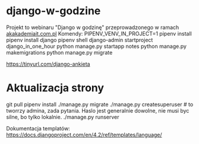 # django-w-godzine
Projekt to webinaru  "Django w godzinę" przeprowadzonego w ramach [akakademiait.com.pl](https://akakademiait.com.pl)
Komendy:
PIPENV_VENV_IN_PROJECT=1   pipenv install
pipenv install django
pipenv shell
django-admin startproject django_in_one_hour
python manage.py startapp notes
python manage.py makemigrations
python manage.py migrate

https://tinyurl.com/django-ankieta

# Aktualizacja strony

git pull
pipenv install
./manage.py migrate
./manage.py createsuperuser # to tworrzy admina, zada pytania. Haslo jest generalnie dowolne, nie musi byc silne, bo tylko lokalnie.
./manage.py runserver

Dokumentacja templatów:
https://docs.djangoproject.com/en/4.2/ref/templates/language/